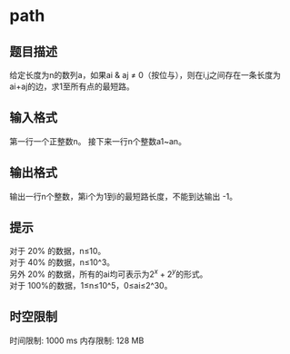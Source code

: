 # path

## 题目描述

给定长度为n的数列a，如果ai & aj $\neq$ 0（按位与），则在i,j之间存在一条长度为ai+aj的边，求1至所有点的最短路。

## 输入格式

第一行一个正整数n。
接下来一行n个整数a1~an。


## 输出格式

输出一行n个整数，第i个为1到i的最短路长度，不能到达输出 -1。

## 提示

对于 20% 的数据，n≤10。\
对于 40% 的数据，n≤10^3。\
另外 20% 的数据，所有的ai均可表示为$2^x+2^y$的形式。\
对于 100%的数据，1≤n≤10^5，0≤ai≤2^30。


## 时空限制

时间限制: 1000 ms
内存限制: 128 MB

